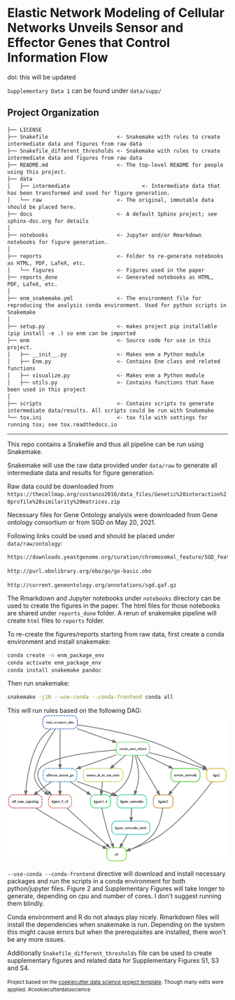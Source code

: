 Elastic Network Modeling of Cellular Networks Unveils Sensor and Effector Genes that Control Information Flow
==============================

doi: this will be updated

`Supplementary Data 1` can be found under `data/supp/`

Project Organization
------------

    ├── LICENSE
    ├── Snakefile                      <- Snakemake with rules to create intermediate data and figures from raw data 
    ├── Snakefile_different_thresholds <- Snakemake with rules to create intermediate data and figures from raw data 
    ├── README.md                      <- The top-level README for people using this project.
    ├── data
    │   ├── intermediate                       <- Intermediate data that has been transformed and used for figure generation.
    │   └── raw                        <- The original, immutable data should be placed here.
    ├── docs                           <- A default Sphinx project; see sphinx-doc.org for details
    │
    ├── notebooks                      <- Jupyter and/or Rmarkdown notebooks for figure generation.
    │
    ├── reports                        <- Folder to re-generate notebooks as HTML, PDF, LaTeX, etc.
    │   └── figures                    <- Figures used in the paper 
    ├── reports_done                   <- Generated notebooks as HTML, PDF, LaTeX, etc.
    │
    ├── enm_snakemake.yml              <- The environment file for reproducing the analysis conda environment. Used for python scripts in Snakemake
    │
    ├── setup.py                       <- makes project pip installable (pip install -e .) so enm can be imported
    ├── enm                            <- Source code for use in this project.
    │   ├── __init__.py                <- Makes enm a Python module
    │   ├── Enm.py                     <- Contains Enm class and related functions 
    │   ├── visualize.py               <- Makes enm a Python module
    │   ├── utils.py                   <- Contains functions that have been used in this project 
    │
    ├── scripts                        <- Contains scripts to generate intermediate data/results. All scripts could be run with Snakemake 
    └── tox.ini                        <- tox file with settings for running tox; see tox.readthedocs.io


--------

This repo contains a Snakefile and thus all pipeline can be run using Snakemake. 

Snakemake will use the raw data provided under `data/raw` to generate all intermediate data and results for figure generation.

Raw data could be downloaded from `https://thecellmap.org/costanzo2016/data_files/Genetic%20interaction%20profile%20similarity%20matrices.zip`

Necessary files for Gene Ontology analysis were downloaded from Gene ontology consortium or from SGD on May 20, 2021.

Following links could be used and should be placed under `data/raw/ontology`: 

```
https://downloads.yeastgenome.org/curation/chromosomal_feature/SGD_features.tab

http://purl.obolibrary.org/obo/go/go-basic.obo

http://current.geneontology.org/annotations/sgd.gaf.gz
```

The Rmarkdown and Jupyter notebooks under `notebooks` directory can be used to create the figures in the paper. The html files for those notebooks are shared under `reports_done` folder. A rerun of snakemake pipeline will create `html` files to `reports` folder.

To re-create the figures/reports starting from raw data, first create a conda environment and install snakemake:

```bash
conda create -n enm_package_env
conda activate enm_package_env
conda install snakemake pandoc
```

Then run snakemake:

```bash
snakemake -j10 --use-conda --conda-frontend conda all
```

This will run rules based on the following DAG:
![Snakemake DAG](dag.png)

`--use-conda --conda-frontend` directive will download and install necessary packages and run the scripts in a conda environment for both python/jupyter files. Figure 2 and Supplementary Figures will take longer to generate, depending on cpu and number of cores. I don't suggest running them blindly. 

Conda environment and R do not always play nicely. Rmarkdown files will install the dependencies when snakemake is run. Depending on the system this might cause errors but when the prerequisites are installed, there won't be any more issues. 

Additionally `Snakefile_different_thresholds` file can be used to create supplementary figures and related data for Supplementary Figures S1, S3 and S4. 


<p><small>Project based on the <a target="_blank" href="https://drivendata.github.io/cookiecutter-data-science/">cookiecutter data science project template</a>. Though many edits were applied. #cookiecutterdatascience</small></p>
